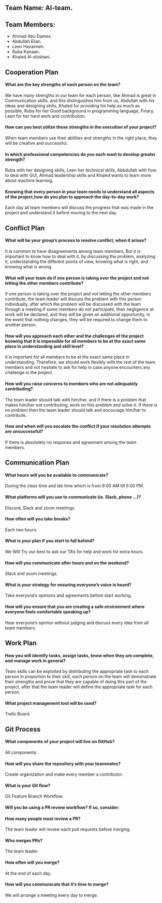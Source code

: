 ## Team Name: AI-team.

## Team Members:

- Ahmad Abu Dames.
- Abdullah Elian.
- Leen Hazaimeh.
- Ruba Kanaan.
- Khaled Al-shishani.




## Cooperation Plan

#### What are the key strengths of each person on the team?
We have many strengths in our team for each person, like Ahmad is great in Communication skills. and this distinguishes him from us, Abdullah with his ideas and designing skills, Khaled for providing his help as much as possible, Ruba for her Good background in programming language, Finary, Leen for her hard work and contribution.

#### How can you best utilize these strengths in the execution of your project?
When team members use their abilities and strengths in the right place, they will be creative and successful. 

#### In which professional competencies do you each want to develop greater strength?
Ruba with her designing skills,  Leen her technical skills, Abbdullah with how to deal with GUI, Ahmad leadership skills and Khaled wants to learn more about machine learning.

####  Knowing that every person in your team needs to understand all aspects of the project,how do you plan to approach the day-to-day work?
Each day all team members will discuss the progress that was made in the project and understand it before moving to the next day.


## Conflict Plan


#### What will be your group’s process to resolve conflict, when it arises?
It is common to have disagreements among team members, But it is important to know how to deal with it, by discussing the problem, analyzing it, understanding the different points of view, knowing what is right, and knowing what is wrong. 

#### What will your team do if one person is taking over the project and not letting the other members contribute?

if one person is taking over the project and not letting the other members contribute, the team leader will discuss the problem with this person individually, after which the problem will be discussed with the team through a meeting.If some members do not participate, their negligence at work will be declared, and they will be given an additional opportunity, in the event that nothing changes, they will be required to change them to another person.

#### How will you approach each other and the challenges of the project knowing that it is impossible for all members to be at the exact same place in understanding and skill level?

It is important for all members to be at the exact same place in understanding. Therefore, we should work flexibly with the rest of the team members and not hesitate to ask for help in case anyone encounters any challenge in the project. 


#### How will you raise concerns to members who are not adequately contributing?
The team leader should talk with him/her, and if there is a problem that makes him/her not contributing, work on this problem and solve it. If there is no problem then the team leader should talk and encourage him/her to contribute. 

#### How and when will you escalate the conflict if your resolution attempts are unsuccessful?
If there is absolutely no response and agreement among the team members.
##  Communication Plan

#### What hours will you be available to communicate?
During the class time and lab time which is from 9:00 AM till 5:00 PM.
#### What platforms will you use to communicate (ie. Slack, phone …)?
Discord, Slack and zoom meetings.
#### How often will you take breaks?
Each two hours.
#### What is your plan if you start to fall behind?
We Will Try our best to ask our TA’s for help  and work for extra hours.
#### How will you communicate after hours and on the weekend?
Slack and zoom meetings.
#### What is your strategy for ensuring everyone’s voice is heard?
Take everyone’s opinions and agreements before start working.
#### How will you ensure that you are creating a safe environment where everyone feels comfortable speaking up?
Hear everyone’s opinion without judging and discuss every idea from all team members.


## Work Plan

#### How you will identify tasks, assign tasks, know when they are complete, and manage work in general?
Team skills can be exploited by distributing the appropriate task to each person in proportion to their skill, each person on the team will demonstrate their strengths and prove that they are capable of doing this part of the project, after that the team leader will define the appropriate task for each person.
#### What project management tool will be used?
Trello Board.

## Git Process
#### What components of your project will live on GitHub?
All components.

#### How will you share the repository with your teammates?
Create organization and make every member a contributor.
#### What is your Git flow?
Git Feature Branch Workflow.

#### Will you be using a PR review workflow? If so, consider:
#### How many people must review a PR?
The team leader will review each pull requests before merging.
#### Who merges PRs?
The team leader.
#### How often will you merge?
At the end of  each day.
#### How will you communicate that it’s time to merge?
We will arrange a meeting every day to merge.

